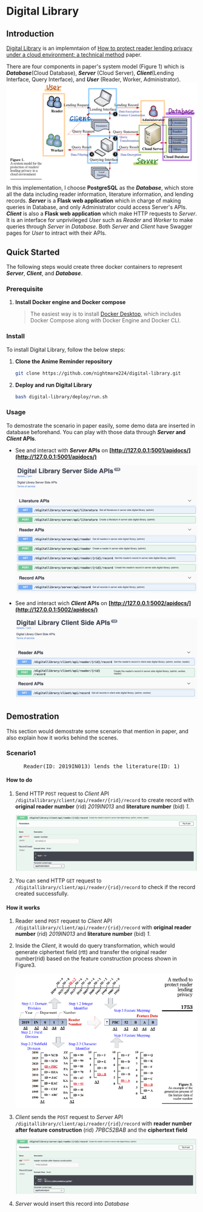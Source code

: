 # Digital Library

## Introduction
[Digital Library](https://github.com/nightmare224/digital-library) is an implemntaion of [How to protect reader lending privacy under a cloud environment: a technical method](https://www.emerald.com/insight/content/doi/10.1108/LHT-07-2020-0178/full/html) paper. 

There are four components in paper's system model (Figure 1) which is _**Database**_(Cloud Database), _**Server**_ (Cloud Server), _**Client**_(Lending Interface, Query Interface), and _**User**_ (Reader, Worker, Administrator). 
<img src="https://github.com/nightmare224/digital-library/blob/master/docs/images/system-model.png" alt="system-model"/>
In this implementation, I choose **PostgreSQL** as the _**Database**_, which store all the data including reader information, literature information, and lending records. _**Server**_ is a **Flask web application** which in charge of making queries in Database, and only Administrator could access Server's APIs. _**Client**_ is also a **Flask web application** which make HTTP requests to _Server_. It is an interface for unprivileged _User_ such as _Reader_ and _Worker_ to make queries through _Server_ in _Database_. Both _Server_ and _Client_ have Swagger pages for _User_ to intract with their APIs.

## Quick Started
The following steps would create three docker containers to represent ***Server***, ***Client***, and ***Database***.
### Prerequisite
1. **Install Docker engine and Docker compose**
    > The easiest way is to install [Docker Desktop](https://docs.docker.com/desktop/install/mac-install/), which includes Docker Compose along with Docker Engine and Docker CLI.

### Install
To install Digital Library, follow the below steps:
1. **Clone the Anime Reminder repository**
    ```bash
    git clone https://github.com/nightmare224/digital-library.git
    ```
2. **Deploy and run Digital Library**
    
    ```bash
    bash digital-library/deploy/run.sh
    ```

### Usage

To demostrate the scenario in paper easily, some demo data are inserted in database beforehand. You can play with those data through ***Server* and *Client* APIs**.

- See and interact with **_Server_ APIs** on **[http://127.0.0.1:5001/apidocs/](http://127.0.0.1:5001/apidocs/)**

  <img src="https://github.com/nightmare224/digital-library/blob/master/docs/images/swagger-server.png" alt="system-model"/>

- See and interact wich ***Client* APIs** on **[http://127.0.0.1:5002/apidocs/](http://127.0.0.1:5002/apidocs/)**

  <img src="https://github.com/nightmare224/digital-library/blob/master/docs/images/swagger-client.png" alt="system-model"/>





## Demostration

This section would demostrate some scenario that mention in paper, and also explain how it works behind the scenes.

### Scenario1

<pre style="text-align: center;">Reader(ID: 2019IN013) lends the literature(ID: 1)</pre>

#### How to do

1. Send HTTP `POST` request to *Client* API `/digitallibrary/client/api/reader/{rid}/record` to create record with **original reader number** (rid) *2019IN013* and **literature number** (bid) *1*.

   <img src="https://github.com/nightmare224/digital-library/blob/master/docs/images/scenario1-1.png" alt="scenario1-1"/>

2. You can send HTTP `GET` request to `/digitallibrary/client/api/reader/{rid}/record`  to check if the record created successfully.

#### How it works

1. Reader send `POST` request to *Client* API `/digitallibrary/client/api/reader/{rid}/record` with **original reader number** (rid) *2019IN013* and **literature number** (bid) *1*.

2. Inside the *Client*, it would do query transformation, which would generate ciphertext field (rtt) and transfer the original reader number(rid) based on the feature construction process shown in Figure3.

   <img src="https://github.com/nightmare224/digital-library/blob/master/docs/images/feature-construction.png" alt="feature-construction"/>

3. *Client* sends the `POST` request to *Server* API `/digitallibrary/client/api/reader/{rid}/record` with **reader number after feature construction** (rid)  *7PBC52BAB* and the **ciphertext field**

   <img src="https://github.com/nightmare224/digital-library/blob/master/docs/images/scenario1-2.png" alt="scenario1-2"/>

4. *Server* would insert this record into *Database*
